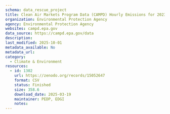 ```yaml
---
schema: data_rescue_project 
title: Clean Air Markets Program Data (CAMPD) Hourly Emissions for 2023 by Quarter
organization: Environmental Protection Agency
agency: Environmental Protection Agency
websites: campd.epa.gov
data_source: https://campd.epa.gov/data
description: 
last_modified: 2025-10-01
metadata_available: No
metadata_url: 
category:
  - Climate & Environment 
resources:
  - id: 1302
    url: https://zenodo.org/records/15052647
    format: CSV
    status: Finished
    size: 358.6
    download_date: 2025-03-19
    maintainer: PEDP, EDGI
    notes: 
---
```

